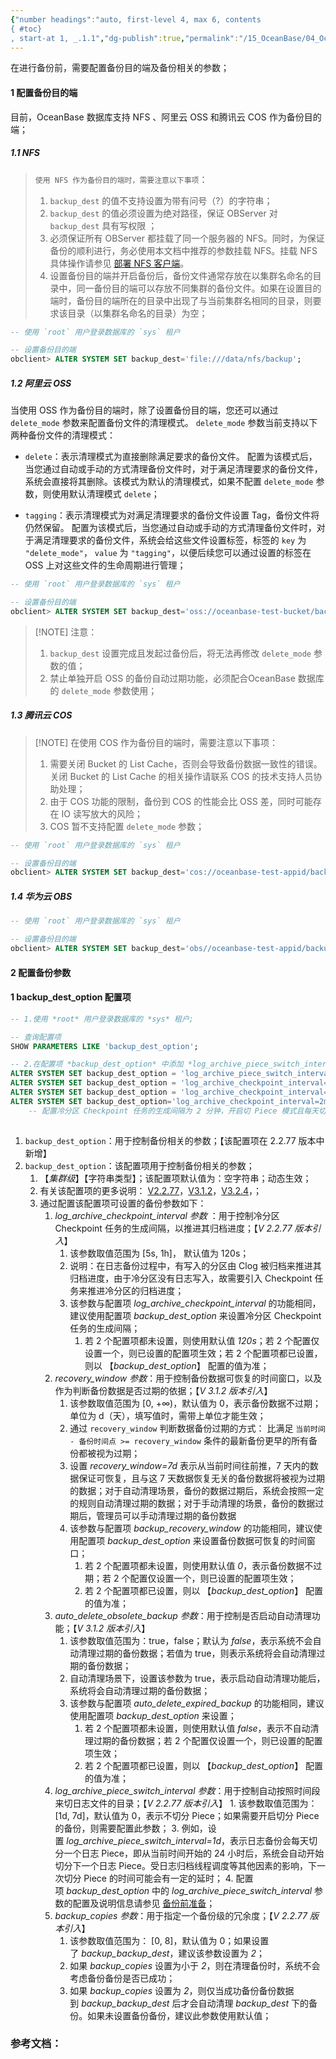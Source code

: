 ```yaml
---
{"number headings":"auto, first-level 4, max 6, contents
{ #toc}
, start-at 1, _.1.1","dg-publish":true,"permalink":"/15_OceanBase/04_OceanBase 安全，高可用，容灾/OceanBase 高可用和容灾/备份恢复管理/OB 备份前准备/","dgPassFrontmatter":true}
---
```



在进行备份前，需要配置备份目的端及备份相关的参数；

#### 1 配置备份目的端

目前，OceanBase 数据库支持 NFS 、阿里云 OSS 和腾讯云 COS 作为备份目的端；

##### 1.1 NFS

>`使用 NFS 作为备份目的端时，需要注意以下事项`：
>1. `backup_dest` 的值不支持设置为带有问号（?）的字符串；
>2. `backup_dest` 的值必须设置为绝对路径，保证 OBServer 对 `backup_dest` 具有写权限 ；
>3. 必须保证所有 OBServer 都挂载了同一个服务器的 NFS。同时，为保证备份的顺利进行，务必使用本文档中推荐的参数挂载 NFS。挂载 NFS 具体操作请参见 [部署 NFS 客户端](https://www.oceanbase.com/docs/enterprise-oceanbase-database-cn-10000000000944110)。
>4. 设置备份目的端并开启备份后，备份文件通常存放在以集群名命名的目录中，同一备份目的端可以存放不同集群的备份文件。如果在设置目的端时，备份目的端所在的目录中出现了与当前集群名相同的目录，则要求该目录（以集群名命名的目录）为空；

```sql
-- 使用 `root` 用户登录数据库的 `sys` 租户

-- 设置备份目的端
obclient> ALTER SYSTEM SET backup_dest='file:///data/nfs/backup';
```


##### 1.2 阿里云 OSS
当使用 OSS 作为备份目的端时，除了设置备份目的端，您还可以通过 `delete_mode` 参数来配置备份文件的清理模式。
`delete_mode` 参数当前支持以下两种备份文件的清理模式：
- `delete`：表示清理模式为直接删除满足要求的备份文件。
配置为该模式后，当您通过自动或手动的方式清理备份文件时，对于满足清理要求的备份文件，系统会直接将其删除。该模式为默认的清理模式，如果不配置 `delete_mode` 参数，则使用默认清理模式 `delete`；
    
-   `tagging`：表示清理模式为对满足清理要求的备份文件设置 Tag，备份文件将仍然保留。
配置为该模式后，当您通过自动或手动的方式清理备份文件时，对于满足清理要求的备份文件，系统会给这些文件设置标签，标签的 `key` 为 `"delete_mode"`， `value` 为 `"tagging"`，以便后续您可以通过设置的标签在 OSS 上对这些文件的生命周期进行管理；
    
```sql
-- 使用 `root` 用户登录数据库的 `sys` 租户

-- 设置备份目的端
obclient> ALTER SYSTEM SET backup_dest='oss://oceanbase-test-bucket/backup/?host=xxx.aliyun-inc.com&access_id=xxx&access_key=xxx&delete_mode=delete';
```

> [!NOTE] 注意：
> 1.  `backup_dest` 设置完成且发起过备份后，将无法再修改 `delete_mode` 参数的值；
> 2. 禁止单独开启 OSS 的备份自动过期功能，必须配合OceanBase 数据库的 `delete_mode` 参数使用；


##### 1.3 腾讯云 COS

> [!NOTE] 在使用 COS 作为备份目的端时，需要注意以下事项：
> 1. 需要关闭 Bucket 的 List Cache，否则会导致备份数据一致性的错误。关闭 Bucket 的 List Cache 的相关操作请联系 COS 的技术支持人员协助处理；
> 2. 由于 COS 功能的限制，备份到 COS 的性能会比 OSS 差，同时可能存在 IO 读写放大的风险；
> 3. COS 暂不支持配置 `delete_mode` 参数；

```sql
-- 使用 `root` 用户登录数据库的 `sys` 租户

-- 设置备份目的端
obclient> ALTER SYSTEM SET backup_dest='cos://oceanbase-test-appid/backup?host=cos.ap-nanjing.myqcloud.com&access_id=xxx&access_key=xxx&appid=xxx';
```

##### 1.4 华为云 OBS
```sql
-- 使用 `root` 用户登录数据库的 `sys` 租户

-- 设置备份目的端
obclient> ALTER SYSTEM SET backup_dest='obs//oceanbase-test-appid/backup?host=obs.cn-east-2.myhuaweicloud.com&access_id=xxx&access_key=xxx‘;
```


#### 2 配置备份参数

<div class="transclusion internal-embed is-loaded"><div class="markdown-embed">



#### 1 backup_dest_option 配置项


```sql
-- 1.使用 *root* 用户登录数据库的 *sys* 租户;

-- 查询配置项 
SHOW PARAMETERS LIKE 'backup_dest_option';

-- 2.在配置项 *backup_dest_option* 中添加 *log_archive_piece_switch_interval* 参数值的设置，开启日志分片的备份功能
ALTER SYSTEM SET backup_dest_option = 'log_archive_piece_switch_interval=1d';
ALTER SYSTEM SET backup_dest_option = 'log_archive_checkpoint_interval=2m&log_archive_piece_switch_interval=1d&backup_copies=0';
ALTER SYSTEM SET backup_dest_option = 'log_archive_checkpoint_interval=2m&log_archive_piece_switch_interval=1d&backup_copies=0';
ALTER SYSTEM SET backup_dest_option='log_archive_checkpoint_interval=2m&recovery_window=7d&auto_delete_obsolete_backup=true&log_archive_piece_switch_interval=1d&backup_copies=0';
	-- 配置冷分区 Checkpoint 任务的生成间隔为 2 分钟，开启切 Piece 模式且每天切分 1 个日志 Piece，7 天后自动清理过期的备份，清理时不考虑二次备份是否已成功；
	
```

1. `backup_dest_option`：用于控制备份相关的参数；【该配置项在 2.2.77 版本中新增】
2. `backup_dest_option`：该配置项用于控制备份相关的参数；
	1. 【*集群级*】【字符串类型】；该配置项默认值为：空字符串；动态生效；
	3. 有关该配置项的更多说明： [V2.2.77](https://www.oceanbase.com/docs/enterprise-oceanbase-database-cn-10000000000375815)，[V3.1.2](https://www.oceanbase.com/docs/enterprise-oceanbase-database-cn-10000000000375815)，[V3.2.4](https://www.oceanbase.com/docs/enterprise-oceanbase-database-cn-10000000000944930)，；
	4. 通过配置该配置项可设置的备份参数如下：
		1. *log_archive_checkpoint_interval 参数* ：用于控制冷分区 Checkpoint 任务的生成间隔，以推进其归档进度；【*V 2.2.77 版本引入*】
			1. 该参数取值范围为 \[5s, 1h\]， 默认值为 120s；
			2. 说明：在日志备份过程中，有写入的分区由 Clog 被归档来推进其归档进度，由于冷分区没有日志写入，故需要引入 Checkpoint 任务来推进冷分区的归档进度；
			3. 该参数与配置项 *log_archive_checkpoint_interval* 的功能相同，建议使用配置项 *backup_dest_option* 来设置冷分区 Checkpoint 任务的生成间隔；
				1. 若 2 个配置项都未设置，则使用默认值 *120s*；若 2 个配置仅设置一个，则已设置的配置项生效；若 2 个配置项都已设置，则以 【*backup_dest_option*】 配置的值为准；
		2. *recovery_window 参数*：用于控制备份数据可恢复的时间窗口，以及作为判断备份数据是否过期的依据；【*V 3.1.2 版本引入*】
			1. 该参数取值范围为 \[0, +∞)，默认值为 0，表示备份数据不过期；单位为 d（天），填写值时，需带上单位才能生效；
			2. 通过 `recovery_window` 判断数据备份过期的方式： 比满足 `当前时间 - 备份时间点 >= recovery_window` 条件的最新备份更早的所有备份都被视为过期；
			3. 设置 *recovery_window=7d* 表示从当前时间往前推，7 天内的数据保证可恢复，且与这 7 天数据恢复无关的备份数据将被视为过期的数据；对于自动清理场景，备份的数据过期后，系统会按照一定的规则自动清理过期的数据；对于手动清理的场景，备份的数据过期后，管理员可以手动清理过期的备份数据
			4. 该参数与配置项 *backup_recovery_window* 的功能相同，建议使用配置项 *backup_dest_option* 来设置备份数据可恢复的时间窗口；
				1. 若 2 个配置项都未设置，则使用默认值 *0*，表示备份数据不过期；若 2 个配置仅设置一个，则已设置的配置项生效；
				2. 若 2 个配置项都已设置，则以 【*backup_dest_option*】 配置的值为准；
		3. *auto_delete_obsolete_backup 参数*：用于控制是否启动自动清理功能；【*V 3.1.2 版本引入*】
			1. 该参数取值范围为：true，false；默认为 *false*，表示系统不会自动清理过期的备份数据；若值为 true，则表示系统将会自动清理过期的备份数据；
			2. 自动清理场景下，设置该参数为 true，表示启动自动清理功能后，系统将会自动清理过期的备份数据；
			3. 该参数与配置项 *auto_delete_expired_backup* 的功能相同，建议使用配置项 *backup_dest_option* 来设置；
				1. 若 2 个配置项都未设置，则使用默认值 *false*，表示不自动清理过期的备份数据；若 2 个配置仅设置一个，则已设置的配置项生效；
				2. 若 2 个配置项都已设置，则以 【*backup_dest_option*】 配置的值为准；
		4. *log_archive_piece_switch_interval 参数*：用于控制自动按照时间段来切日志文件的目录；【*V 2.2.77 版本引入*】 			1. 该参数取值范围为： \[1d, 7d\]，默认值为 0，表示不切分 Piece；如果需要开启切分 Piece 的备份，则需要配置此参数；
			3. 例如，设置 *log_archive_piece_switch_interval=1d*，表示日志备份会每天切分一个日志 Piece，即从当前时间开始的 24 小时后，系统会自动开始切分下一个日志 Piece。受日志归档线程调度等其他因素的影响，下一次切分 Piece 的时间可能会有一定的延时；
			4. 配置项 *backup_dest_option* 中的 *log_archive_piece_switch_interval* 参数的配置及说明信息请参见 [备份前准备](https://www.oceanbase.com/docs/enterprise-oceanbase-database-cn-10000000000945704)；
		5. *backup_copies 参数*：用于指定一个备份级的冗余度；【*V 2.2.77 版本引入*】
			1. 该参数取值范围为： \[0, 8\]，默认值为 0；如果设置了 *backup_backup_dest*，建议该参数设置为 *2*；
			2. 如果 *backup_copies* 设置为小于 *2*，则在清理备份时，系统不会考虑备份备份是否已成功；
			3. 如果 *backup_copies* 设置为 *2*，则仅当成功备份备份数据到 *backup_backup_dest* 后才会自动清理 *backup_dest* 下的备份。如果未设置备份备份，建议此参数使用默认值；



</div></div>




###  参考文档：



